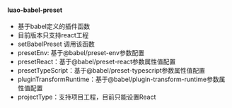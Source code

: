 #### luao-babel-preset
- 基于babel定义的插件函数
- 目前版本只支持react工程
- setBabelPreset 调用该函数
 - presetEnv: 基于@babel/preset-env参数配置
 - presetReact：基于@babel/preset-react参数属性值配置
 - presetTypeScript：基于@babel/preset-typescript参数属性值配置
 - pluginTransformRuntime：基于@babel/plugin-transform-runtime参数属性值配置
 - projectType：支持项目工程，目前只能设置React